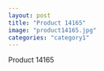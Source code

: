```yaml
---
layout: post
title: "Product 14165"
image: "product14165.jpg"
categories: "category1"
---
```

Product 14165
